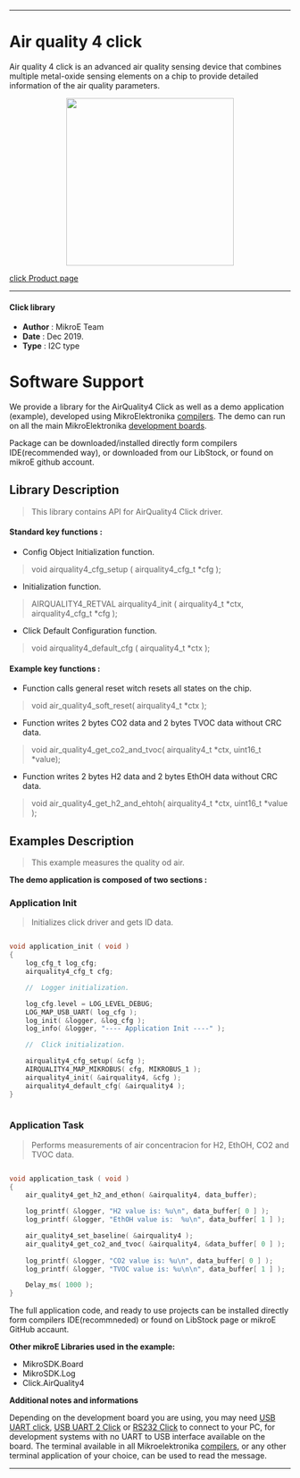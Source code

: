 
 

---
# Air quality 4 click

Air quality 4 click is an advanced air quality sensing device that combines multiple metal-oxide sensing elements on a chip to provide detailed information of the air quality parameters.

<p align="center">
  <img src="http://download.mikroe.com/images/click_for_ide/airquality4_click.png" height=300px>
</p>

[click Product page](<https://www.mikroe.com/air-quality-4-click>)

---


#### Click library 

- **Author**        : MikroE Team
- **Date**          : Dec 2019.
- **Type**          : I2C type


# Software Support

We provide a library for the AirQuality4 Click 
as well as a demo application (example), developed using MikroElektronika 
[compilers](http://shop.mikroe.com/compilers). 
The demo can run on all the main MikroElektronika [development boards](http://shop.mikroe.com/development-boards).

Package can be downloaded/installed directly form compilers IDE(recommended way), or downloaded from our LibStock, or found on mikroE github account. 

## Library Description

> This library contains API for AirQuality4 Click driver.

#### Standard key functions :

- Config Object Initialization function.
> void airquality4_cfg_setup ( airquality4_cfg_t *cfg ); 
 
- Initialization function.
> AIRQUALITY4_RETVAL airquality4_init ( airquality4_t *ctx, airquality4_cfg_t *cfg );

- Click Default Configuration function.
> void airquality4_default_cfg ( airquality4_t *ctx );


#### Example key functions :

- Function calls general reset witch resets all states on the chip.
> void air_quality4_soft_reset( airquality4_t *ctx );
 
- Function writes 2 bytes CO2 data and 2 bytes TVOC data without CRC data.
> void air_quality4_get_co2_and_tvoc( airquality4_t *ctx, uint16_t *value);

- Function writes 2 bytes H2 data and 2 bytes EthOH data without CRC data.
> void air_quality4_get_h2_and_ehtoh( airquality4_t *ctx, uint16_t *value );

## Examples Description

> This example measures the quality od air.

**The demo application is composed of two sections :**

### Application Init 

>Initializes click driver and gets ID data.

```c

void application_init ( void )
{
    log_cfg_t log_cfg;
    airquality4_cfg_t cfg;

    //  Logger initialization.

    log_cfg.level = LOG_LEVEL_DEBUG;
    LOG_MAP_USB_UART( log_cfg );
    log_init( &logger, &log_cfg );
    log_info( &logger, "---- Application Init ----" );

    //  Click initialization.

    airquality4_cfg_setup( &cfg );
    AIRQUALITY4_MAP_MIKROBUS( cfg, MIKROBUS_1 );
    airquality4_init( &airquality4, &cfg );
    airquality4_default_cfg( &airquality4 );
}
  
```

### Application Task

> Performs measurements of air concentracion for H2, EthOH, CO2 and TVOC data.

```c

void application_task ( void )
{
    air_quality4_get_h2_and_ethon( &airquality4, data_buffer);

    log_printf( &logger, "H2 value is: %u\n", data_buffer[ 0 ] );
    log_printf( &logger, "EthOH value is:  %u\n", data_buffer[ 1 ] );

    air_quality4_set_baseline( &airquality4 );
    air_quality4_get_co2_and_tvoc( &airquality4, &data_buffer[ 0 ] );
    
    log_printf( &logger, "CO2 value is: %u\n", data_buffer[ 0 ] );
    log_printf( &logger, "TVOC value is: %u\n\n", data_buffer[ 1 ] );

    Delay_ms( 1000 );
}

```

The full application code, and ready to use projects can be  installed directly form compilers IDE(recommneded) or found on LibStock page or mikroE GitHub accaunt.

**Other mikroE Libraries used in the example:** 

- MikroSDK.Board
- MikroSDK.Log
- Click.AirQuality4

**Additional notes and informations**

Depending on the development board you are using, you may need 
[USB UART click](http://shop.mikroe.com/usb-uart-click), 
[USB UART 2 Click](http://shop.mikroe.com/usb-uart-2-click) or 
[RS232 Click](http://shop.mikroe.com/rs232-click) to connect to your PC, for 
development systems with no UART to USB interface available on the board. The 
terminal available in all Mikroelektronika 
[compilers](http://shop.mikroe.com/compilers), or any other terminal application 
of your choice, can be used to read the message.



---
